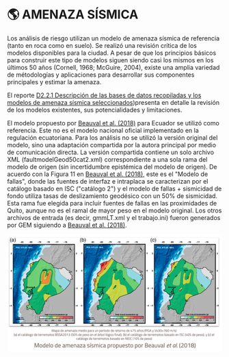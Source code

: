 # 🌎 AMENAZA SÍSMICA

Los análisis de riesgo utilizan un modelo de amenaza sísmica de referencia (tanto en roca como en suelo).
Se realizó una revisión crítica de los modelos disponibles para la ciudad. A pesar de que los principios básicos para construir este tipo de modelos siguen siendo casi los mismos en los últimos 50 años (Cornell, 1968; McGuire, 2004), existe una amplia variedad de métodologías y aplicaciones para desarrollar sus componentes principales y estimar la amenaza. 

El reporte [D2.2.1 Descripción de las bases de datos recopiladas y los modelos de amenaza sísmica seleccionados](https://www.globalquakemodel.org/proj/treq-es?tab=publications))presenta en detalle la revisión de los modelos existentes, sus potencialidades y limitaciones.

El modelo propuesto por [Beauval et al. (2018)](https://pubs.geoscienceworld.org/ssa/bssa/article/108/3A/1443/530020/A-New-Seismic-Hazard-Model-for-EcuadorA-New) para Ecuador se utilizó como referencia. Este no es el modelo nacional oficial implementado en la regulación ecuatoriana. Para los análisis no se utilizó la versión original del modelo, sino una adaptación compartida por la autora principal por medio de comunicación directa.
La versión compartida contiene un solo archivo XML (faultmodelGeod50cat2.xml) correspondiente a una sola rama del modelo de origen (sin incertidumbre epistémica del modelo de origen). De acuerdo con la Figura 11 en [Beauval et al. (2018)](https://pubs.geoscienceworld.org/ssa/bssa/article/108/3A/1443/530020/A-New-Seismic-Hazard-Model-for-EcuadorA-New), este es el "Modelo de fallas", donde las fuentes de interfaz e intraplaca se caracterizan por el catálogo basado en ISC ("catálogo 2") y el modelo de fallas + sismicidad de fondo utiliza tasas de deslizamiento geodésico con un 50% de sismicidad. Esta rama fue elegida para incluir fuentes de fallas en las proximidades de Quito, aunque no es el ramal de mayor peso en el modelo original. Los otros archivos de entrada (es decir, gmmLT.xml y el trabajo.ini) fueron generados por GEM siguiendo a [Beauval et al. (2018)](https://pubs.geoscienceworld.org/ssa/bssa/article/108/3A/1443/530020/A-New-Seismic-Hazard-Model-for-EcuadorA-New).

<img src="Amenaza_sismica_Quito.png">